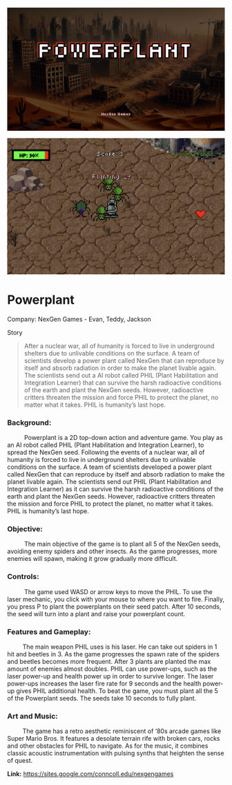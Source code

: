 


![](./Screenshots/title_screen.png)

![](./Screenshots/gameplay.png)

# Powerplant

Company: NexGen Games - Evan, Teddy, Jackson

Story 

>After a nuclear war, all of humanity is forced to live in underground shelters due to unlivable conditions on the surface. A team of scientists develop a power plant called NexGen that can reproduce by itself and absorb radiation in order to make the planet livable again. The scientists send out a AI robot called PHIL (Plant Habilitation and Integration Learner) that can survive the harsh radioactive conditions of the earth and plant the NexGen seeds. However, radioactive critters threaten the mission and force PHIL to protect the planet, no matter what it takes. PHIL is humanity’s last hope.



### **Background:**
&nbsp;&nbsp;&nbsp;&nbsp;&nbsp;&nbsp;&nbsp;&nbsp;&nbsp; Powerplant is a 2D top-down action and adventure game. You play as an AI robot called PHIL (Plant Habilitation and Integration Learner), to spread the NexGen seed. Following the events of a nuclear war, all of humanity is forced to live in underground shelters due to unlivable conditions on the surface. A team of scientists developed a power plant called NexGen that can reproduce by itself and absorb radiation to make the planet livable again. The scientists send out PHIL (Plant Habilitation and Integration Learner) as it can survive the harsh radioactive conditions of the earth and plant the NexGen seeds. However, radioactive critters threaten the mission and force PHIL to protect the planet, no matter what it takes. PHIL is humanity’s last hope. 

### **Objective:**
&nbsp;&nbsp;&nbsp;&nbsp;&nbsp;&nbsp;&nbsp;&nbsp;&nbsp; The main objective of the game is to plant all 5 of the NexGen seeds, avoiding enemy spiders and other insects. As the game progresses, more enemies will spawn, making it grow gradually more difficult.

### **Controls:** 

&nbsp;&nbsp;&nbsp;&nbsp;&nbsp;&nbsp; &nbsp;&nbsp;&nbsp;The game used WASD or arrow keys to move the PHIL. To use the laser mechanic, you click with your mouse to where you want to fire. Finally, you press P to plant the powerplants on their seed patch. After 10 seconds, the seed will turn into a plant and raise your powerplant count.

### **Features and Gameplay:**
	
&nbsp;&nbsp;&nbsp;&nbsp;&nbsp;&nbsp;&nbsp;&nbsp;&nbsp;The main weapon PHIL uses is his laser. He can take out spiders in 1 hit and beetles in 3. As the game progresses the spawn rate of the spiders and beetles becomes more frequent. After 3 plants are planted the max amount of enemies almost doubles. PHIL can use power-ups, such as the laser power-up and health power up in order to survive longer. The laser power-ups increases the laser fire rate for 9 seconds and the health power-up gives PHIL additional health. To beat the game, you must plant all the 5 of the Powerplant seeds. The seeds take 10 seconds to fully plant. 

### **Art and Music:**
&nbsp;&nbsp;&nbsp;&nbsp;&nbsp;&nbsp;&nbsp;&nbsp;&nbsp;The game has a retro aesthetic reminiscent of ‘80s arcade games like Super Mario Bros. It features a desolate terrain rife with broken cars, rocks and other obstacles for PHIL to navigate. As for the music, it combines classic acoustic instrumentation with pulsing synths that heighten the sense of quest.


**Link:**
https://sites.google.com/conncoll.edu/nexgengames



